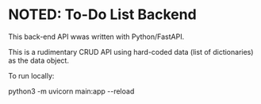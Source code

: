 # NOTED: To-Do List Backend 

This back-end API wwas written with Python/FastAPI.

This is a rudimentary CRUD API using hard-coded data (list of dictionaries) as the data object.

To run locally:

python3 -m uvicorn main:app --reload
